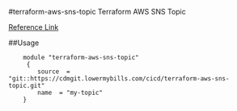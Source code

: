 #terraform-aws-sns-topic
Terraform AWS SNS Topic

[Reference Link ](https://registry.terraform.io/providers/hashicorp/aws/latest/docs/resources/sns_topic)

##Usage
```
    module "terraform-aws-sns-topic"
     {
        source  = "git::https://cdmgit.lowermybills.com/cicd/terraform-aws-sns-topic.git"
        name  = "my-topic"
    }
 ```
